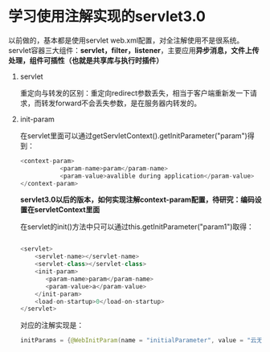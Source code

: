 # **学习使用注解实现的servlet3.0**

以前做的，基本都是使用servlet web.xml配置，对全注解使用不是很系统。servlet容器三大组件：**servlet，filter，listener**，主要应用**异步消息，文件上传处理，组件可插性（也就是共享库与执行时插件）**

1. servlet

   ​		重定向与转发的区别：重定向redirect参数丢失，相当于客户端重新发一下请求，而转发forward不会丢失参数，是在服务器内转发的。

2. init-param

   在servlet里面可以通过getServletContext().getInitParameter("param")得到：

   ```java
   <context-param>   
              <param-name>param</param-name>   
              <param-value>avalible during application</param-value>   
   </context-param> 
   ```

   **servlet3.0以后的版本，如何实现注解context-param配置，待研究：编码设置在servletContext里面**

   在servlet的init()方法中只可以通过this.getInitParameter("param1")取得：

   ```java
   
   <servlet>   
       <servlet-name></servlet-name>   
       <servlet-class></servlet-class>   
       <init-param>   
          <param-name>param</param-name>   
          <param-value>a</param-value>   
       </init-param>   
       <load-on-startup>0</load-on-startup>   
   </servlet> 
   ```

   对应的注解实现是：
   
   ```java
   initParams = {@WebInitParam(name = "initialParameter", value = "云无相", description = "测试注解下使用servlet下的参数") }
   ```
   
   
